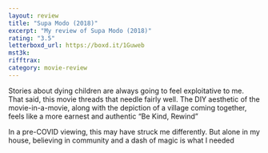 ```yaml
---
layout: review
title: "Supa Modo (2018)"
excerpt: "My review of Supa Modo (2018)"
rating: "3.5"
letterboxd_url: https://boxd.it/1Guweb
mst3k:
rifftrax:
category: movie-review
---
```


Stories about dying children are always going to feel exploitative to me. That said, this movie threads that needle fairly well. The DIY aesthetic of the movie-in-a-movie, along with the depiction of a village coming together, feels like a more earnest and authentic “Be Kind, Rewind”

In a pre-COVID viewing, this may have struck me differently. But alone in my house, believing in community and a dash of magic is what I needed
